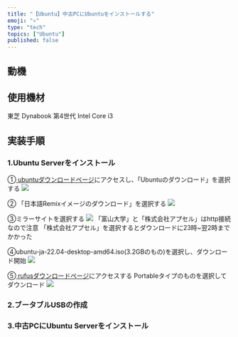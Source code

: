 ```yaml
---
title: "【Ubuntu】中古PCにUbuntuをインストールする"
emoji: "⚛️"
type: "tech"
topics: ["Ubuntu"]
published: false
---
```


## 動機


## 使用機材
東芝 Dynabook 第4世代 Intel Core i3

## 実装手順

### 1.Ubuntu Serverをインストール
①<a href="https://www.ubuntulinux.jp/home" > ubuntuダウンロードページ</a>にアクセスし、「Ubuntuのダウンロード」を選択する
![](https://storage.googleapis.com/zenn-user-upload/375412e18ad7-20240824.png)

② 「日本語Remixイメージのダウンロード」を選択する
![](https://storage.googleapis.com/zenn-user-upload/71dc7e99cc6c-20240824.png)

③ミラーサイトを選択する
![](https://storage.googleapis.com/zenn-user-upload/5be525bfb8f2-20240824.png)
「富山大学」と「株式会社アプセル」はhttp接続なので注意
「株式会社アプセル」を選択するとダウンロードに23時~翌2時までかかった

④ubuntu-ja-22.04-desktop-amd64.iso(3.2GBのもの)を選択し、ダウンロード開始
![](https://storage.googleapis.com/zenn-user-upload/fd058b54af17-20240824.png)

⑤<a href="https://rufus.ie/ja/"> rufusダウンロードページ</a>にアクセスする
Portableタイプのものを選択してダウンロード
![](https://storage.googleapis.com/zenn-user-upload/fb1b127ebd9b-20240824.png)

### 2.ブータブルUSBの作成


### 3.中古PCにUbuntu Serverをインストール